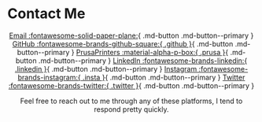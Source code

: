 # Contact Me

<center>

[Email :fontawesome-solid-paper-plane:](mailto:<Twarner491@gmail.com>){ .md-button .md-button--primary }
[GitHub :fontawesome-brands-github-square:{ .github }](https://github.com/Twarner491){ .md-button .md-button--primary }
[PrusaPrinters :material-alpha-p-box:{ .prusa }](https://www.prusaprinters.org/social/136457-twarner/prints){ .md-button .md-button--primary }
[LinkedIn :fontawesome-brands-linkedin:{ .linkedin }](https://www.linkedin.com/in/teddy-warner-880974200/){ .md-button .md-button--primary }
[Instagram :fontawesome-brands-instagram:{ .insta }](https://www.instagram.com/teddywarner){ .md-button .md-button--primary }
[Twitter :fontawesome-brands-twitter:{ .twitter }](https://twitter.com/WarnerTeddy){ .md-button .md-button--primary }

Feel free to reach out to me through any of these platforms, I tend to respond pretty quickly.

</center>

